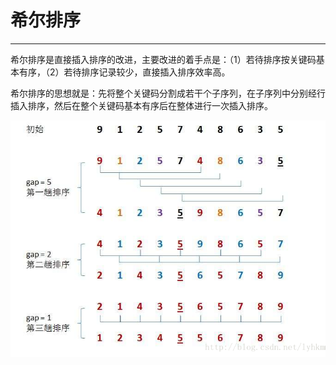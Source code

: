 # 希尔排序

---

希尔排序是直接插入排序的改进，主要改进的着手点是：（1）若待排序按关键码基本有序，（2）若待排序记录较少，直接插入排序效率高。

希尔排序的思想就是：先将整个关键码分割成若干个子序列，在子序列中分别经行插入排序，然后在整个关键码基本有序后在整体进行一次插入排序。

![](/assets/希尔排序.png)



